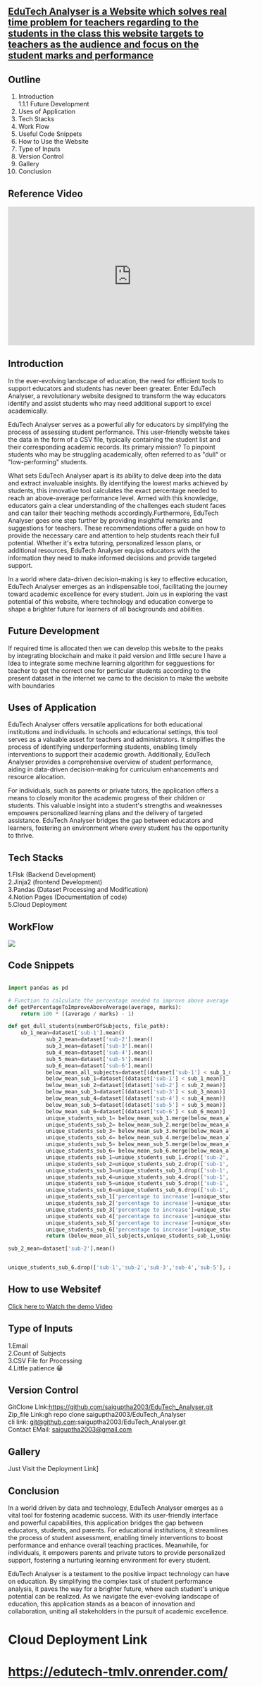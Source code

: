 ## <a href="https://edutech-tmlv.onrender.com/">EduTech Analyser is a Website which solves real time problem for teachers regarding to the students in the class this website targets to teachers as the audience and focus on the student marks and performance </a>

## Outline
1. Introduction<br>
1.1.1  Future Development
2. Uses of Application<br>
3. Tech Stacks<br>
4. Work Flow<br>
5. Useful Code Snippets<br>
6. How to Use the Website<br>
7. Type of Inputs<br>
8. Version Control<br>
9. Gallery<br>
10. Conclusion<br>

## Reference Video 

<iframe width="560" height="315"
src="https://www.youtube.com/embed/MUQfKFzIOeU" 
frameborder="0" 
allow="accelerometer; autoplay; encrypted-media; gyroscope; picture-in-picture" 
allowfullscreen></iframe>
       
## Introduction 
In the ever-evolving landscape of education, the need for efficient tools to support educators and students has never been greater. Enter EduTech Analyser, a revolutionary website designed to transform the way educators identify and assist students who may need additional support to excel academically.

EduTech Analyser serves as a powerful ally for educators by simplifying the process of assessing student performance. This user-friendly website takes the data in the form of a CSV file, typically containing the student list and their corresponding academic records. Its primary mission? To pinpoint students who may be struggling academically, often referred to as "dull" or "low-performing" students.

What sets EduTech Analyser apart is its ability to delve deep into the data and extract invaluable insights. By identifying the lowest marks achieved by students, this innovative tool calculates the exact percentage needed to reach an above-average performance level. Armed with this knowledge, educators gain a clear understanding of the challenges each student faces and can tailor their teaching methods accordingly.Furthermore, EduTech Analyser goes one step further by providing insightful remarks and suggestions for teachers. These recommendations offer a guide on how to provide the necessary care and attention to help students reach their full potential. Whether it's extra tutoring, personalized lesson plans, or additional resources, EduTech Analyser equips educators with the information they need to make informed decisions and provide targeted support.

In a world where data-driven decision-making is key to effective education, EduTech Analyser emerges as an indispensable tool, facilitating the journey toward academic excellence for every student. Join us in exploring the vast potential of this website, where technology and education converge to shape a brighter future for learners of all backgrounds and abilities.

## Future Development
If required time is allocated then we can develop this website to the peaks by integrating blockchain and make it paid version and little secure 
I have a Idea to integrate some mechine learning algorithm for segguestions for teacher to get the correct one for perticular students according to the present dataset in the internet we came to the decision to make the website with boundaries 

## Uses of Application 
EduTech Analyser offers versatile applications for both educational institutions and individuals. In schools and educational settings, this tool serves as a valuable asset for teachers and administrators. It simplifies the process of identifying underperforming students, enabling timely interventions to support their academic growth. Additionally, EduTech Analyser provides a comprehensive overview of student performance, aiding in data-driven decision-making for curriculum enhancements and resource allocation.

For individuals, such as parents or private tutors, the application offers a means to closely monitor the academic progress of their children or students. This valuable insight into a student's strengths and weaknesses empowers personalized learning plans and the delivery of targeted assistance. EduTech Analyser bridges the gap between educators and learners, fostering an environment where every student has the opportunity to thrive.


## Tech Stacks 
1.Flsk (Backend Development) <br>
2.Jinja2 (frontend Development) <br>
3.Pandas (Dataset Processing and Modification)<br>
4.Notion Pages (Documentation of code)<br>
5.Cloud Deployment<br>

## WorkFlow
<img src="https://github.com/saiguptha2003/EduTech_Alanyser/blob/main/work_flow.png">

## Code Snippets
```python

import pandas as pd

# Function to calculate the percentage needed to improve above average
def getPercentageToImproveAboveAverage(average, marks):
    return 100 * ((average / marks) - 1)

```

```python
def get_dull_students(numberOfSubjects, file_path):
    ub_1_mean=dataset['sub-1'].mean()
            sub_2_mean=dataset['sub-2'].mean()
            sub_3_mean=dataset['sub-3'].mean()
            sub_4_mean=dataset['sub-4'].mean()
            sub_5_mean=dataset['sub-5'].mean()
            sub_6_mean=dataset['sub-6'].mean()
            below_mean_all_subjects=dataset[(dataset['sub-1'] < sub_1_mean) & (dataset['sub-2'] < sub_2_mean) & (dataset['sub-3'] < sub_3_mean) & (dataset['sub-4'] < sub_4_mean) & (dataset['sub-5'] < sub_5_mean) & (dataset['sub-6'] < sub_6_mean)]
            below_mean_sub_1=dataset[(dataset['sub-1'] < sub_1_mean)]
            below_mean_sub_2=dataset[(dataset['sub-2'] < sub_2_mean)]
            below_mean_sub_3=dataset[(dataset['sub-3'] < sub_3_mean)]
            below_mean_sub_4=dataset[(dataset['sub-4'] < sub_4_mean)]
            below_mean_sub_5=dataset[(dataset['sub-5'] < sub_5_mean)]
            below_mean_sub_6=dataset[(dataset['sub-6'] < sub_6_mean)]
            unique_students_sub_1= below_mean_sub_1.merge(below_mean_all_subjects, on=list(below_mean_sub_1.columns), how='left', indicator=True).query('_merge == "left_only"').drop(columns=['_merge'])
            unique_students_sub_2= below_mean_sub_2.merge(below_mean_all_subjects, on=list(below_mean_sub_2.columns), how='left', indicator=True).query('_merge == "left_only"').drop(columns=['_merge'])
            unique_students_sub_3= below_mean_sub_3.merge(below_mean_all_subjects, on=list(below_mean_sub_3.columns), how='left', indicator=True).query('_merge == "left_only"').drop(columns=['_merge'])
            unique_students_sub_4= below_mean_sub_4.merge(below_mean_all_subjects, on=list(below_mean_sub_4.columns), how='left', indicator=True).query('_merge == "left_only"').drop(columns=['_merge'])
            unique_students_sub_5= below_mean_sub_5.merge(below_mean_all_subjects, on=list(below_mean_sub_5.columns), how='left', indicator=True).query('_merge == "left_only"').drop(columns=['_merge'])
            unique_students_sub_6= below_mean_sub_6.merge(below_mean_all_subjects, on=list(below_mean_sub_6.columns), how='left', indicator=True).query('_merge == "left_only"').drop(columns=['_merge'])
            unique_students_sub_1=unique_students_sub_1.drop(['sub-2','sub-3','sub-4','sub-5','sub-6'], axis=1)
            unique_students_sub_2=unique_students_sub_2.drop(['sub-1','sub-3','sub-4','sub-5','sub-6'], axis=1)
            unique_students_sub_3=unique_students_sub_3.drop(['sub-1','sub-2','sub-4','sub-5','sub-6'], axis=1)
            unique_students_sub_4=unique_students_sub_4.drop(['sub-1','sub-2','sub-3','sub-5','sub-6'], axis=1)
            unique_students_sub_5=unique_students_sub_5.drop(['sub-1','sub-2','sub-3','sub-4','sub-6'], axis=1)
            unique_students_sub_6=unique_students_sub_6.drop(['sub-1','sub-2','sub-3','sub-4','sub-5'], axis=1)
            unique_students_sub_1['percentage to increase']=unique_students_sub_1.apply(lambda x: getPercentageToImproveAboveAverage(sub_1_mean,x['sub-1']), axis=1)
            unique_students_sub_2['percentage to increase']=unique_students_sub_2.apply(lambda x: getPercentageToImproveAboveAverage(sub_1_mean,x['sub-2']), axis=1)
            unique_students_sub_3['percentage to increase']=unique_students_sub_3.apply(lambda x: getPercentageToImproveAboveAverage(sub_1_mean,x['sub-3']), axis=1)
            unique_students_sub_4['percentage to increase']=unique_students_sub_4.apply(lambda x: getPercentageToImproveAboveAverage(sub_1_mean,x['sub-4']), axis=1)
            unique_students_sub_5['percentage to increase']=unique_students_sub_5.apply(lambda x: getPercentageToImproveAboveAverage(sub_1_mean,x['sub-5']), axis=1)
            unique_students_sub_6['percentage to increase']=unique_students_sub_6.apply(lambda x: getPercentageToImproveAboveAverage(sub_1_mean,x['sub-6']), axis=1)
            return (below_mean_all_subjects,unique_students_sub_1,unique_students_sub_2,unique_students_sub_3,unique_students_sub_4,unique_students_sub_5,unique_students_sub_6,sub_1_mean,sub_2_mean,sub_3_mean,sub_4_mean,sub_5_mean,sub_6_mean)
```

```python
sub_2_mean=dataset['sub-2'].mean()
```
```python

unique_students_sub_6.drop(['sub-1','sub-2','sub-3','sub-4','sub-5'], axis=1)

```
## How to use Websitef
<a href="">Click here to Watch the demo Video</a>

## Type of Inputs<br>
1.Email <br>
2.Count of Subjects <br>
3.CSV File for Processing <br>
4.Little patience 😁 <br>

## Version Control
GitClone LInk:https://github.com/saiguptha2003/EduTech_Analyser.git<br>
Zip_file Link:gh repo clone saiguptha2003/EduTech_Analyser<br>
cli link: git@github.com:saiguptha2003/EduTech_Analyser.git<br>
Contact EMail: saiguptha2003@gmail.com<br>

## Gallery
Just Visit the Deployment Link]

## Conclusion
In a world driven by data and technology, EduTech Analyser emerges as a vital tool for fostering academic success. With its user-friendly interface and powerful capabilities, this application bridges the gap between educators, students, and parents. For educational institutions, it streamlines the process of student assessment, enabling timely interventions to boost performance and enhance overall teaching practices. Meanwhile, for individuals, it empowers parents and private tutors to provide personalized support, fostering a nurturing learning environment for every student.

EduTech Analyser is a testament to the positive impact technology can have on education. By simplifying the complex task of student performance analysis, it paves the way for a brighter future, where each student's unique potential can be realized. As we navigate the ever-evolving landscape of education, this application stands as a beacon of innovation and collaboration, uniting all stakeholders in the pursuit of academic excellence.


# Cloud Deployment Link 
# <a href="https://edutech-tmlv.onrender.com/">https://edutech-tmlv.onrender.com/</a>
